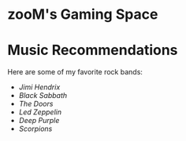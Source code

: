 # zooM's Gaming Space
# Music Recommendations

Here are some of my favorite rock bands:

- *Jimi Hendrix*
- *Black Sabbath*
- *The Doors*
- *Led Zeppelin*
- *Deep Purple*
- *Scorpions*

